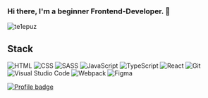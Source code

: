 ### Hi there, I'm a beginner Frontend-Developer. 👋

<img src="https://komarev.com/ghpvc/?username=te1epuz&label=Profile%20views&color=0e75b6&style=flat" alt="te1epuz" />

## Stack
![HTML](https://img.shields.io/badge/HTML-D83A56?style=flat-square-endpoint&logo=html5&labelColor=F3F3F3) ![CSS](https://img.shields.io/badge/CSS-2E4C6D?style=flat-square-endpoint&logo=css3) ![SASS](https://img.shields.io/badge/SASS-FEFEFE?style=flat-square-endpoint&logo=sass) ![JavaScript](https://img.shields.io/badge/JavaScript-5089C6?style=flat-square-endpoint&logo=javascript&logoColor=) ![TypeScript](https://img.shields.io/badge/TypeScript-EEEEEE?style=flat-square-endpoint&logo=typescript&logoColor=) ![React](https://img.shields.io/badge/React-2E4C6D?style=flat-square-endpoint&logo=react&logoColor=) ![Git](https://img.shields.io/badge/Git-6E85B2?style=flat-square-endpoint&logo=git&logoColor=) ![Visual Studio Code](https://img.shields.io/badge/Visual_Studio_Code-6E85B2?style=flat-square-endpoint&logo=visualstudiocode&logoColor=blue&labelColor=EADEDE) ![Webpack](https://img.shields.io/badge/Webpack-blue?style=flat-square-endpoint&logo=webpack&labelColor=F3F3F3&logoColor=blue) ![Figma](https://img.shields.io/badge/Figma-892CDC?style=flat-square-endpoint&logo=figma&logoColor=892CDC&labelColor=EADEDE)

[![Profile badge](https://www.codewars.com/users/te1epuz/badges/large)](https://www.codewars.com/users/te1epuz)
<!--
**te1epuz/te1epuz** is a ✨ _special_ ✨ repository because its `README.md` (this file) appears on your GitHub profile.

Here are some ideas to get you started:

- 🔭 I’m currently working on ...
- 🌱 I’m currently learning ...
- 👯 I’m looking to collaborate on ...
- 🤔 I’m looking for help with ...
- 💬 Ask me about ...
- 📫 How to reach me: ...
- 😄 Pronouns: ...
- ⚡ Fun fact: ...
-->
